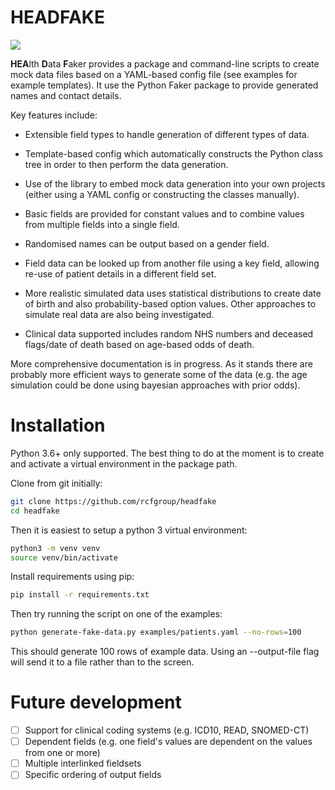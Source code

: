 # HEADFAKE

![](https://github.com/rcfgroup/headfake/workflows/main/badge.svg)

**HEA**lth **D**ata **F**aker provides a package and command-line scripts to create mock data files based on a YAML-based config file (see examples for example templates). It use the Python Faker package to provide generated names and contact details.

Key features include:

* Extensible field types to handle generation of different types of data.

* Template-based config which automatically constructs the Python class tree
in order to then perform the data generation.

* Use of the library to embed mock data generation into your own projects (either using a YAML config or constructing the classes manually).

* Basic fields are provided for constant values and to combine values from multiple fields into a single field.

* Randomised names can be output based on a gender field.

* Field data can be looked up from another file using a key field, allowing re-use of patient details in a different field set.

* More realistic simulated data uses statistical distributions to create date of birth and also probability-based option values. Other approaches to simulate real data are also being investigated.

* Clinical data supported includes random NHS numbers and deceased flags/date of death based on age-based odds of death.

More comprehensive documentation is in progress. As it stands there are probably more efficient ways to generate some of the data (e.g. the age simulation could be done using bayesian approaches with prior odds).

# Installation
Python 3.6+ only supported. The best thing to do at the moment is to create and activate a virtual environment in the package path.

Clone from git initially:


```bash
git clone https://github.com/rcfgroup/headfake
cd headfake
```

Then it is easiest to setup a python 3 virtual environment:
```bash
python3 -m venv venv
source venv/bin/activate
```

Install requirements using pip:
```bash
pip install -r requirements.txt
```

Then try running the script on one of the examples:
```bash
python generate-fake-data.py examples/patients.yaml --no-rows=100
```

This should generate 100 rows of example data. Using an --output-file flag will send it to a file rather than to the screen.

# Future development
- [ ] Support for clinical coding systems (e.g. ICD10, READ, SNOMED-CT)
- [ ] Dependent fields (e.g. one field's values are dependent on the values from one or more)
- [ ] Multiple interlinked fieldsets
- [ ] Specific ordering of output fields
